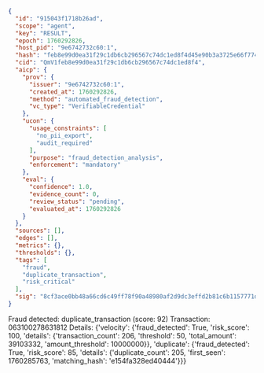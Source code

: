 ```json
{
  "id": "915043f1718b26ad",
  "scope": "agent",
  "key": "RESULT",
  "epoch": 1760292826,
  "host_pid": "9e6742732c60:1",
  "hash": "feb8e99d0ea31f29c1db6cb296567c74dc1ed8f4d45e90b3a3725e66f774aea0",
  "cid": "QmV1feb8e99d0ea31f29c1db6cb296567c74dc1ed8f4",
  "aicp": {
    "prov": {
      "issuer": "9e6742732c60:1",
      "created_at": 1760292826,
      "method": "automated_fraud_detection",
      "vc_type": "VerifiableCredential"
    },
    "ucon": {
      "usage_constraints": [
        "no_pii_export",
        "audit_required"
      ],
      "purpose": "fraud_detection_analysis",
      "enforcement": "mandatory"
    },
    "eval": {
      "confidence": 1.0,
      "evidence_count": 0,
      "review_status": "pending",
      "evaluated_at": 1760292826
    }
  },
  "sources": [],
  "edges": [],
  "metrics": {},
  "thresholds": {},
  "tags": [
    "fraud",
    "duplicate_transaction",
    "risk_critical"
  ],
  "sig": "8cf3ace0bb48a66cd6c49ff78f90a48980af2d9dc3effd2b81c6b1157771d2c9"
}
```

Fraud detected: duplicate_transaction (score: 92)
Transaction: 063100278631812
Details: {'velocity': {'fraud_detected': True, 'risk_score': 100, 'details': {'transaction_count': 206, 'threshold': 50, 'total_amount': 39103332, 'amount_threshold': 10000000}}, 'duplicate': {'fraud_detected': True, 'risk_score': 85, 'details': {'duplicate_count': 205, 'first_seen': 1760285763, 'matching_hash': 'e154fa328ed40444'}}}